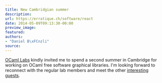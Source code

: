 ```yaml
---
title: New Cambridgian summer
description:
url: https://erratique.ch/software/react
date: 2014-05-09T09:13:30-00:00
preview_image:
featured:
authors:
- "Daniel B\xFCnzli"
source:
---
```


<p><a href="http://ocamllabs.io">OCaml Labs</a> kindly invited me to spend a second summer in Cambridge for working on OCaml free software graphical libraries. I'm looking forward to reconnect with the regular lab members and meet the other <a href="http://openmirage.org/blog/welcome-to-our-summer-hackers - [1 Client error: Timeout was reached]">interesting guests</a>.</p>
